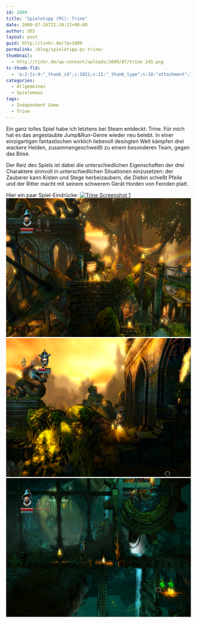 ```yaml
---
id: 1009
title: 'Spieletipp (PC): Trine'
date: 2009-07-26T22:10:22+00:00
author: SES
layout: post
guid: http://tinkr.de/?p=1009
permalink: /blog/spieletipp-pc-trine/
thumbnail:
  - http://tinkr.de/wp-content/uploads/2009/07/trine_245.png
tc-thumb-fld:
  - 'a:2:{s:9:"_thumb_id";i:1021;s:11:"_thumb_type";s:10:"attachment";}'
categories:
  - Allgemeines
  - Spielemaus
tags:
  - Independent Game
  - Trine
---
```

Ein ganz tolles Spiel habe ich letztens bei Steam entdeckt: Trine. Für mich hat es das angestaubte Jump&Run-Genre wieder neu belebt. In einer einzigartigen fantastischen wirklich liebevoll desingten Welt kämpfen drei wackere Helden, zusammengeschweißt zu einem besonderen Team, gegen das Böse.

Der Reiz des Spiels ist dabei die unterschiedlichen Eigenschaften der drei Charaktere sinnvoll in unterschiedlichen Situationen einzusetzen: der Zauberer kann Kisten und Stege herbeizaubern, die Diebin schießt Pfeile und der Ritter macht mit seinem schwerem Gerät Horden von Feinden platt.

Hier ein paar Spiel-Eindrücke:
[<img loading="lazy" src="/assets/2009/07/trine_1_sml.png" alt="Trine Screenshot 1" title="Trine Screenshot 1" width="606" height="379" class="alignnone size-full wp-image-1010" srcset="/assets/2009/07/trine_1_sml.png 606w, /assets/2009/07/trine_1_sml-300x187.png 300w" sizes="(max-width: 606px) 100vw, 606px" />](/assets/2009/07/trine_1.png)
[<img loading="lazy" src="/assets/2009/07/trine_2_sml.png" alt="Trine Screenshot 2" title="Trine Screenshot 2" width="606" height="379" class="alignnone size-full wp-image-1010" />](/assets/2009/07/trine_2.png)
[<img loading="lazy" src="/assets/2009/07/trine_3_sml.png" alt="Trine Screenshot 3" title="Trine Screenshot 3" width="606" height="379" class="alignnone size-full wp-image-1010" />](/assets/2009/07/trine_3.png)
[<img loading="lazy" src="/assets/2009/07/trine_4_sml.png" alt="Trine Screenshot 4" title="Trine Screenshot 4" width="606" height="379" class="alignnone size-full wp-image-1010" />](/assets/2009/07/trine_4.png)
